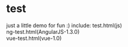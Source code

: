 # test
just a little demo for fun :)
include:
        test.html(js)<br />ng-test.html(AngularJS-1.3.0)<br />vue-test.html(vue-1.0) 
